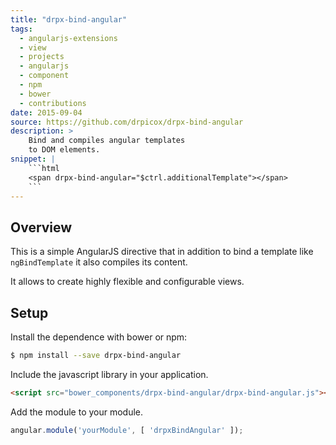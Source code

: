 ```yaml
---
title: "drpx-bind-angular"
tags:
  - angularjs-extensions
  - view
  - projects
  - angularjs
  - component
  - npm
  - bower
  - contributions
date: 2015-09-04
source: https://github.com/drpicox/drpx-bind-angular
description: >
    Bind and compiles angular templates
    to DOM elements.
snippet: |
    ```html
    <span drpx-bind-angular="$ctrl.additionalTemplate"></span>
    ```
---
```


## Overview 

This is a simple AngularJS directive that
in addition to bind a template like `ngBindTemplate`
it also compiles its content.

It allows to create highly flexible and configurable views.


## Setup

Install the dependence with bower or npm:

```bash
$ npm install --save drpx-bind-angular
```

Include the javascript library in your application.

```html
<script src="bower_components/drpx-bind-angular/drpx-bind-angular.js"></script>
```

Add the module to your module.

```javascript
angular.module('yourModule', [ 'drpxBindAngular' ]);
```
